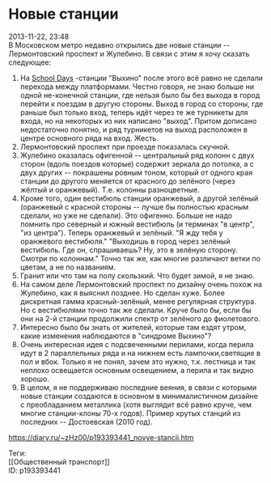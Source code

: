 Новые станции
==============

   
 2013-11-22, 23:48   
  В Московском метро недавно открылись две новые станции -- Лермонтовский проспект и Жулебино. В связи с этим я хочу сказать следующее:   
   
 1. На  [School Days](pics/b46c8dbcd6f2.jpg)  -станции "Выхино" после этого всё равно не сделали перехода между платформами. Честно говоря, не знаю больше ни одной не-конечной станции, где нельзя было бы без выхода в город перейти к поездам в другую стороны. Выход в город со стороны, где раньше был только вход, теперь идёт через те же турникеты для входа, но на некоторых из них написано "выход". Притом дописано недостаточно понятно, и ряд турникетов на выход расположен в центре основного ряда на вход. Жесть.   
 2. Лермонтовский проспект при проезде показалась скучной.   
 3. Жулебино оказалась офигенной -- центральный ряд колонн с двух сторон (вдоль поездов которые) содержит зеркала до потолка, а с двух других -- покрашены ровным тоном, который от одного края станции до другого меняется от красного до зелёного (через жёлтый и оранжевый). Т.е. колонны разноцветные.   
 4. Кроме того, один вестибюль станции оранжевый, а другой зелёный (оранжевый с красной стороны -- лучше бы полностью красным сделали, но уже не сделали). Это офигенно. Больше не надо помнить про северный и южный вестибюль (и терминах "в центр", "из центра"). Теперь оранжевый и зелёный. "Я жду тебя у оранжевого вестибюля." "Выходишь в город через зелёный вестибюль. Где он, спрашиваешь? Ну, это в зелёную сторону. Смотри по колоннам." Точно так же, как многие различают ветки по цветам, а не по названиям.   
 5. Гранит или что там на полу скользкий. Что будет зимой, я не знаю.   
 6. На самом деле Лермонтовский проспект по дизайну очень похож на Жулебино, как я выяснил позднее. Но сделан хуже. Более дискретная гамма красный-зелёный, менее регулярная структура. Но с вестибюлями точно так же сделали. Круче было бы, если бы они на 2-й станции продолжили спектр от зелёного до фиолетового.   
 7. Интересно было бы знать от жителей, которые там ездят утром, какие изменения наблюдаются в "синдроме Выхино"?   
 8. Очень интересная идея с подсвеченными перилами, когда перила идут в 2 параллельных ряда и на нижнем есть лампочки,светящие в пол и вбок. Только я не понял, зачем это нужно, т.к. лестница и так неплохо освещается основным освещением, а перила и так видно хорошо.   
 9. В целом, я не поддерживаю последние веяния, в связи с которыми новые станции создаются в основном в минималистичном дизайне с преобладанием металлика (хотя выглядит всё равно круче, чем многие станции-клоны 70-х годов). Пример крутых станций из последних -- Достоевская (2010 год).   
    
 <https://diary.ru/~zHz00/p193393441_novye-stancii.htm>   
   
 Теги:   
 [[Общественный транспорт]]   
 ID: p193393441